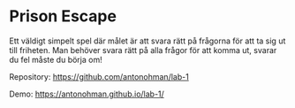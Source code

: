 # Prison Escape
Ett väldigt simpelt spel där målet är att svara rätt på frågorna för att ta sig ut till friheten. Man behöver svara rätt på alla frågor för att komma ut, svarar du fel måste du börja om!

Repository: https://github.com/antonohman/lab-1

Demo: https://antonohman.github.io/lab-1/